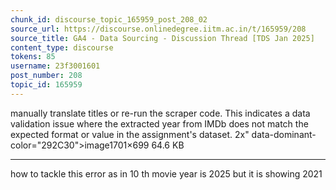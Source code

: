 ```yaml
---
chunk_id: discourse_topic_165959_post_208_02
source_url: https://discourse.onlinedegree.iitm.ac.in/t/165959/208
source_title: GA4 - Data Sourcing - Discussion Thread [TDS Jan 2025]
content_type: discourse
tokens: 85
username: 23f3001601
post_number: 208
topic_id: 165959
---
```


 manually translate titles or re-run the scraper code. This indicates a data validation issue where the extracted year from IMDb does not match the expected format or value in the assignment's dataset. 2x" data-dominant-color="292C30">image1701×699 64.6 KB

---

how to tackle this error as in 10 th movie year is 2025 but it is showing 2021
